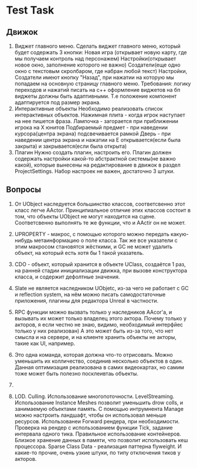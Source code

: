 # Test Task #

## Движок ##

1. Виджет главного меню.
Сделать виджет главного меню, который будет содержать 3 кнопки:
Новая игра (открывает новую карту, где мы получаем контроль над персонажем)
Настройки(открывает новое окно, заполнение которого не важно)
Создатели(еще одно окно с текстовым скролбаром, где набран любой текст)
Настройки, Создатели имеют кнопку "Назад", при нажатии на которую мы попадаем на основную страницу главного меню.
Требования:
логику переходов и нажатий писать на с++
оформление виджетов на бп
виджеты должны быть адаптивными. Т.е положение компонент адаптируется под размер экрана.
2. Интерактивные объекты
Необходимо реализовать список интерактивных объектов.
Нажимная плита - когда игрок наступает на нее  пишется фраза.
Лампочка - загорается при приближении игрока на X юнитов
Подбираемый предмет - при наведении курсора(центра экрана) подсвечивается рамкой
Дверь - при наведении центра экрана и нажатии на E открывается(если была закрыта) и закрывается(если была открыта)
3. Плагин
Нужно создать плагин, настроить его.
Плагин должен содержать настройки какой-то абстрактной системы(не важно какой), которые вынесены на редактирование в движок в раздел ProjectSettings.
Набор настроек не важен, достаточно 3 штуки.

## Вопросы ##

1. От UObject наследуется большинство классов, соответсвенно этот класс легче AActor. 
Принципиальное отличие этих классов состоит в том, что объекты UObject не могут находится на сцене. 
Соответсвенно выполнять те же функции, что и AActir он не может.

2. UPROPERTY - макрос, с помощью которого можно передать какую-нибудь метаинформацию о поле класса.
Так же все указатели с этим макросом становятся жёсткими, и GC не может удалить объект, на который есть хотя бы
1 такой указатель. 

3. CDO - объект, который хранится  в объекте UClass, создаётся 1 раз, на ранней стадии инициализации движка,
при вызове конструктора класса, и содержит дефолтные значения.

4. Slate не является наследником UObjetc, из-за чего не работает с GC и reflection system, на нём можно писать
самодостаточные приложения, плагины для редактора Unreal в частности.

5. RPC функции можно вызвать только у наследников AAcor'а, и вызывать их может только владелец этого актора.
Почему только у акторов, я если честно не знаю, видимо, необходимый интерфйес только у них реализован)
А это может быть из-за того, что нет смысла и на сервере, и на клиенте хранить объекты не акторы, такие как
UI, например.

6. Это одна команда, которая должна что-то отрисовать.
Можно уменьшить их колличество, соединив несколько объектов в один.
Данная оптимизация реализована в самих видеокартах, но самим тоже может быть полезно посклеивтаь объекты.

7.

8. LOD.
Culling.
Использование многопоточности.
LevelStreaming. 
Использование Instance Meshes позволит уменьшить drow colls, и занимаемую объектами память.
С помощью интрумнента Manage можно настроить ландшафт, чтобы он использовал меньше ресурсов. 
Использованеи Forward рендера, при необходимости.
Проверка на рендер с использованием функции Tick, задание интервала одного тика.
Правильное использование контейнеров.
Близкое хранение данных в памяти, что позволит использовать кеш процессора.
Sparse Class Data - реализация паттерна flyweight.
И какие-то прочие, очень узкие штуки, по типу отключения тиков у акторов.
